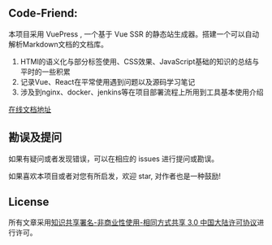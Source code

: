 ## Code-Friend: 
本项目采用 VuePress , 一个基于 Vue SSR 的静态站生成器。搭建一个可以自动解析Markdown文档的文档库。

1. HTMl的语义化与部分标签使用、CSS效果、JavaScript基础的知识的总结与平时的一些积累
2. 记录Vue、React在平常使用遇到问题以及源码学习笔记
3. 涉及到nginx、docker、jenkins等在项目部署流程上所用到工具基本使用介绍

[在线文档地址](http://doc.friendlycode.cn)

## 勘误及提问
如果有疑问或者发现错误，可以在相应的 issues 进行提问或勘误。

如果喜欢本项目或者对您有所启发，欢迎 star, 对作者也是一种鼓励!

## License

所有文章采用[知识共享署名-非商业性使用-相同方式共享 3.0 中国大陆许可协议](http://creativecommons.org/licenses/by-nc-sa/3.0/cn/)进行许可。
